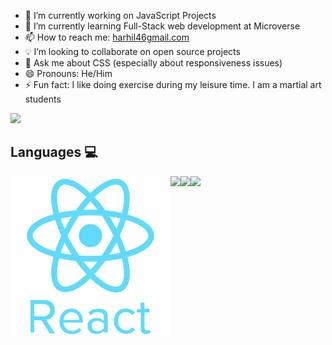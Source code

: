 
- 🔭 I’m currently working on JavaScript Projects
- 🌱 I’m currently learning Full-Stack web development at Microverse
- 📫 How to reach me: [harhil46gmail.com](harhil46gmail.com)
- 💡 I’m looking to collaborate on open source projects
- 💬 Ask me about CSS (especially about responsiveness issues)
- 😄 Pronouns: He/Him
- ⚡ Fun fact: I like doing exercise during my leisure time. I am a martial art students

![](https://komarev.com/ghpvc/?username=your-github-username&style=flat-square)

## Languages 💻
<div style="display: flex;">
<!--   ![HTML5](https://img.icons8.com/color/2x/html-5.png) ![CSS3](https://img.icons8.com/color/2x/css3.png) ![JavaScript](https://img.icons8.com/fluency/2x/javascript.png)  -->
  <img src="https://raw.githubusercontent.com/devicons/devicon/master/icons/react/react-original-wordmark.svg" alt="react" />
  <img src="https://img.icons8.com/color/2x/html-5.png"  />
  <img src="https://img.icons8.com/color/2x/css3.png" />
  <img src="https://img.icons8.com/fluency/2x/javascript.png" "/>
</div>


